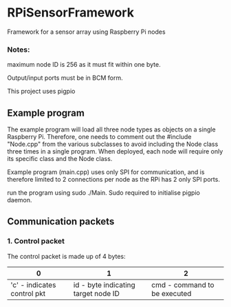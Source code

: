 # RPiSensorFramework
Framework for a sensor array using Raspberry Pi nodes

### Notes: 

maximum node ID is 256 as it must fit within one byte.

Output/input ports must be in BCM form.

This project uses pigpio


## Example program

The example program will load all three node types as objects on a single Raspberry Pi. Therefore, one needs to comment out the #include "Node.cpp" from the various subclasses to avoid including the Node class three times in a single program. When deployed, each node will require only its specific class and the Node class.

Example program (main.cpp) uses only SPI for communication, and is therefore limited to 2 connections per node as the RPi has 2 only SPI ports.

run the program using sudo ./Main. Sudo required to initialise pigpio daemon.

## Communication packets

### 1. Control packet

The control packet is made up of 4 bytes: 

|      0      |      1      |   2   |
| ----------- | ----------- | ----- |
| 'c' - indicates control pkt| id - byte indicating target node ID| cmd - command to be executed|'x' - indicate end of pkt(optional)|


